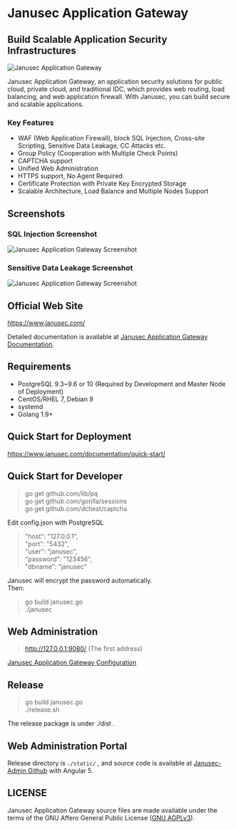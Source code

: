 # Janusec Application Gateway  

## Build Scalable Application Security Infrastructures  

![Janusec Application Gateway](https://www.janusec.com/images/gateway1.png)  

Janusec Application Gateway, an application security solutions for public cloud, private cloud, and traditional IDC, which provides web routing, load balancing, and web application firewall. With Janusec, you can build secure and scalable applications.  

### Key Features  

* WAF (Web Application Firewall), block SQL Injection, Cross-site Scripting, Sensitive Data Leakage, CC Attacks etc.  
* Group Policy (Cooperation with Multiple Check Points)
* CAPTCHA support  
* Unified Web Administration  
* HTTPS support, No Agent Required.  
* Certificate Protection with Private Key Encrypted Storage  
* Scalable Architecture, Load Balance and Multiple Nodes Support  

## Screenshots  

### SQL Injection Screenshot

![Janusec Application Gateway Screenshot](https://www.janusec.com/images/waf-demo1.png)  

### Sensitive Data Leakage Screenshot

![Janusec Application Gateway Screenshot](https://www.janusec.com/images/waf-demo2.png)  

## Official Web Site  

https://www.janusec.com/  

Detailed documentation is available at [Janusec Application Gateway Documentation](https://www.janusec.com/documentation/quick-start/).

## Requirements  

* PostgreSQL 9.3~9.6 or 10 (Required by Development and Master Node of Deployment)  
* CentOS/RHEL 7, Debian 9  
* systemd  
* Golang 1.9+  

## Quick Start for Deployment  

https://www.janusec.com/documentation/quick-start/

## Quick Start for Developer  

> go get github.com/lib/pq  
> go get github.com/gorilla/sessions  
> go get github.com/dchest/captcha  

Edit config.json with PostgreSQL  

> "host": "127.0.0.1",  
> "port": "5432",  
> "user": "janusec",  
> "password": "123456",  
> "dbname": "janusec"  

Janusec will encrypt the password automatically.  
Then:  

> go build janusec.go  
> ./janusec  

## Web Administration  

> http://127.0.0.1:9080/  (The first address)  

[Janusec Application Gateway Configuration](https://www.janusec.com/documentation/quick-start/)  

## Release  

> go build janusec.go  
> ./release.sh  

The release package is under ./dist .

## Web Administration Portal

Release directory is `./static/` , and source code is available at [Janusec-Admin Github](https://github.com/Janusec/janusec-admin) with Angular 5.  

## LICENSE

Janusec Application Gateway source files are made available under the terms of the GNU Affero General Public License ([GNU AGPLv3](http://www.gnu.org/licenses/agpl-3.0.html)).  
